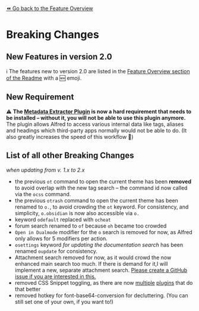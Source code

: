 [⏪ Go back to the Feature Overview](https://github.com/chrisgrieser/shimmering-obsidian/blob/main/README.md#feature-overview)

# Breaking Changes

## New Features in version 2.0
ℹ️ The features new to version 2.0 are listed in the [Feature Overview section of the Readme](https://github.com/chrisgrieser/shimmering-obsidian/blob/main/README.md#feature-overview) with a 🆕 emoji.

## New Requirement
⚠️  __The [Metadata Extractor Plugin](https://github.com/kometenstaub/metadata-extractor) is now a hard requirement that needs to be installed – without it, you will not be able to use this plugin anymore.__ The plugin allows Alfred to access various internal data like tags, aliases and headings which third-party apps normally would not be able to do. (It also greatly increases the speed of this workflow 🙂)

## List of all other Breaking Changes 
*when updating from v. 1.x to 2.x*
- the previous `ot` command to open the current theme has been **removed** to avoid overlap with the new tag search – the command id now called via the `ocss` command.
- the previous `otrash` command to open the current theme has been renamed to `o.`, to avoid crowding the `ot` keyword. For consistency, and simplicity, `o.obsidian` is now also accessible via `o.`
- keyword `odefault` replaced with `ocheat`
- forum search renamed to `of` because `oh` became too crowded
- `Open in Dualmode` modifier for the `o` search is removed for now, as Alfred only allows for 5 modifiers per action.
- `osettings` keyword *for updating the documentation search* has been renamed `oupdate` for consistency.
- Attachment search removed for now, as it would crowd the now enhanced main search too much. If there is demand for it,I will implement a new, separate attachment search. [Please create a GitHub issue if you are interested in this.](https://github.com/chrisgrieser/shimmering-obsidian)
- removed CSS Snippet toggling, as there are now [multiple](https://github.com/chetachiezikeuzor/MySnippets-Plugin) [plugins](https://github.com/deathau/snippet-commands-obsidian) that do that better
- removed hotkey for font-base64-conversion for decluttering. (You can still set one of your own, if you want to!)
